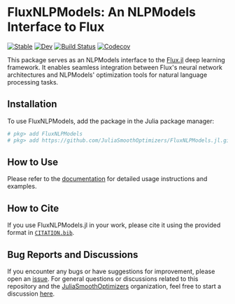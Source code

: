 # FluxNLPModels: An NLPModels Interface to Flux

[![Stable](https://img.shields.io/badge/docs-stable-blue.svg)](https://JuliaSmoothOptimizers.github.io/FluxNLPModels.jl/stable)
[![Dev](https://img.shields.io/badge/docs-dev-blue.svg)](https://JuliaSmoothOptimizers.github.io/FluxNLPModels.jl/dev)
[![Build Status](https://github.com/JuliaSmoothOptimizers/FluxNLPModels.jl/workflows/CI/badge.svg)](https://github.com/JuliaSmoothOptimizers/FluxNLPModels.jl/actions)
[![Codecov](https://codecov.io/gh/JuliaSmoothOptimizers/FluxNLPModels.jl/branch/main/graph/badge.svg)](https://codecov.io/gh/JuliaSmoothOptimizers/FluxNLPModels.jl) 

This package serves as an NLPModels interface to the [Flux.jl](https://github.com/FluxML/Flux.jl) deep learning framework. It enables seamless integration between Flux's neural network architectures and NLPModels' optimization tools for natural language processing tasks.

## Installation

To use FluxNLPModels, add the package in the Julia package manager:

```julia
# pkg> add FluxNLPModels
# pkg> add https://github.com/JuliaSmoothOptimizers/FluxNLPModels.jl.git
```

## How to Use

Please refer to the [documentation](https://JuliaSmoothOptimizers.github.io/FluxNLPModels.jl/stable/) for detailed usage instructions and examples.

## How to Cite

If you use FluxNLPModels.jl in your work, please cite it using the provided format in [`CITATION.bib`](https://github.com/JuliaSmoothOptimizers/FluxNLPModels.jl/blob/main/CITATION.bib).

## Bug Reports and Discussions

If you encounter any bugs or have suggestions for improvement, please open an [issue](https://github.com/JuliaSmoothOptimizers/FluxNLPModels.jl/issues). For general questions or discussions related to this repository and the [JuliaSmoothOptimizers](https://github.com/JuliaSmoothOptimizers) organization, feel free to start a discussion [here](https://github.com/JuliaSmoothOptimizers/Organization/discussions).
